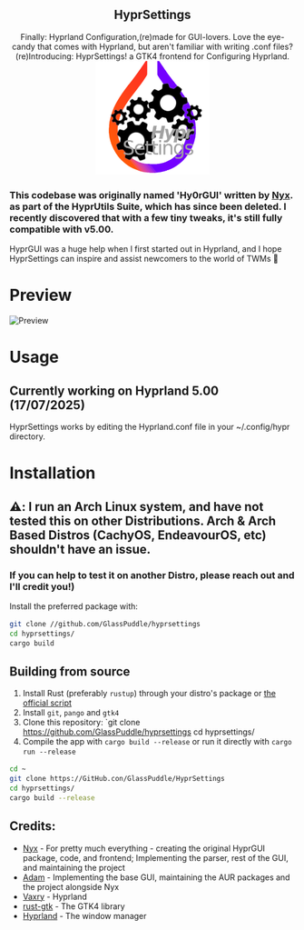 <div align='center'>

<h2>HyprSettings
</h2> Finally: Hyprland Configuration,(re)made for GUI-lovers. 
</h3> Love the eye-candy that comes with Hyprland, but aren't familiar with writing .conf files? (re)Introducing: HyprSettings! a GTK4 frontend for Configuring Hyprland. 

<img src='hyprsettingsicon.png' width='200' height='200'>
 
</div>

### This codebase was originally named 'Hy0rGUI' written by [Nyx](https://github.com/nnyyxxxx). as part of the HyprUtils Suite, which has since been deleted. I recently discovered that with a few tiny tweaks, it's still fully compatible with v5.00. 
HyprGUI was a huge help when I first started out in Hyprland, and I hope HyprSettings can inspire and assist newcomers to the world of TWMs 🫶

# Preview
![Preview](.github/preview.png)

</div>

# Usage
## Currently working on Hyprland 5.00 (17/07/2025)
HyprSettings works by editing the Hyprland.conf file in your ~/.config/hypr directory. 



# Installation
## ⚠️: I run an Arch Linux system, and have not tested this on other Distributions. Arch & Arch Based Distros (CachyOS, EndeavourOS, etc) shouldn't have an issue.
### If you can help to test it on another Distro, please reach out and I'll credit you!)

Install the preferred package with:
```bash
git clone //github.com/GlassPuddle/hyprsettings
cd hyprsettings/
cargo build
```

## Building from source
1. Install Rust (preferably `rustup`) through your distro's package or [the official script](https://www.rust-lang.org/tools/install)
2. Install `git`, `pango` and `gtk4`
3. Clone this repository:
`git clone https://github.com/GlassPuddle/hyprsettings
cd hyprsettings/
4. Compile the app with `cargo build --release` or run it directly with `cargo run --release`
```bash
cd ~
git clone https://GitHub.con/GlassPuddle/HyprSettings 
cd hyprsettings/
cargo build --release
```


## Credits:
- [Nyx](https://github.com/nnyyxxxx) - For pretty much everything - creating the original HyprGUI package, code, and frontend; Implementing the parser, rest of the GUI, and maintaining the project
- [Adam](https://github.com/adamperkowski) - Implementing the base GUI, maintaining the AUR packages and the project alongside Nyx
- [Vaxry](https://github.com/vaxerski) - Hyprland
- [rust-gtk](https://github.com/gtk-rs/gtk4-rs) - The GTK4 library
- [Hyprland](https://github.com/hyprwm/Hyprland) - The window manager

